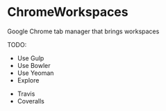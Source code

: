 # ChromeWorkspaces
Google Chrome tab manager that brings workspaces


TODO:
 * Use Gulp
 * Use Bowler
 * Use Yeoman
 * Explore
  - Travis
  - Coveralls
